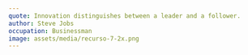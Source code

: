 ```yaml
---
quote: Innovation distinguishes between a leader and a follower.
author: Steve Jobs
occupation: Businessman
image: assets/media/recurso-7-2x.png
---
```

